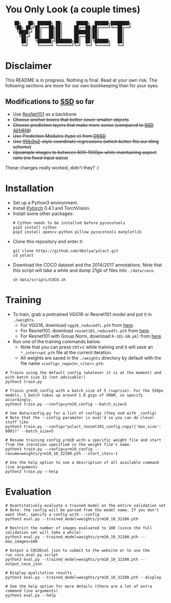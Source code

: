 # You Only Look (a couple times)
```
    ██╗   ██╗ ██████╗ ██╗      █████╗  ██████╗████████╗
    ╚██╗ ██╔╝██╔═══██╗██║     ██╔══██╗██╔════╝╚══██╔══╝
     ╚████╔╝ ██║   ██║██║     ███████║██║        ██║   
      ╚██╔╝  ██║   ██║██║     ██╔══██║██║        ██║   
       ██║   ╚██████╔╝███████╗██║  ██║╚██████╗   ██║   
       ╚═╝    ╚═════╝ ╚══════╝╚═╝  ╚═╝ ╚═════╝   ╚═╝ 
```

# Disclaimer

This README is in progress. Nothing is final. Read at your own risk. The following sections are more for our own bookkeeping than for your eyes.

## Modifications to [SSD](https://www.cs.unc.edu/~wliu/papers/ssd.pdf) so far
 - Use [ResNet101](https://arxiv.org/pdf/1512.03385.pdf) as a backbone
 - ~~Choose anchor boxes that better cover smaller objects~~
 - ~~Choose prediction layers that make more sense (compared to [SSD 321/513](https://arxiv.org/pdf/1701.06659.pdf))~~
 - ~~Use Prediction Modules (type c) from [DSSD](https://arxiv.org/pdf/1701.06659.pdf)~~
 - ~~Use [YOLOv2](https://arxiv.org/pdf/1612.08242.pdf)-style coordinate regressions (which better fits our tiling scheme)~~
 - ~~*Upsample* images to between 600-1000px while maintaining aspect ratio (no fixed input sizes)~~

These changes really worked, didn't they? :/

# Installation
 - Set up a Python3 environment.
 - Install [Pytorch](http://pytorch.org/) 0.4.1 and TorchVision.
 - Install some other packages:
   ```Shell
   # Cython needs to be installed before pycocotools
   pip3 install cython
   pip3 install opencv-python pillow pycocotools matplotlib 
   ```
 - Clone this repository and enter it:
   ```Shell
   git clone https://github.com/dbolya/yolact.git
   cd yolact
   ```
 - Download the COCO dataset and the 2014/2017 annotations. Note that this script will take a while and dump 21gb of files into `./data/coco`.
   ```Shell
   sh data/scripts/COCO.sh
   ```


# Training
 - To train, grab a pretrained VGG16 or Resnet101 model and put it in `./weights`.
   * For VGG16, download `vgg16_reducedfc.pth` from [here](https://github.com/amdegroot/ssd.pytorch).
   * For Resnet101, download `resnet101_reducedfc.pth` from [here](http://vision5.idav.ucdavis.edu:6337/resnet101_reducedfc.pth).
   * For Resnet101 with Group Norm, download `R-101-GN.pkl` from [here](https://s3-us-west-2.amazonaws.com/detectron/ImageNetPretrained/47592356/R-101-GN.pkl).
 - Run one of the training commands below.
   * Note that you can press ctrl+c while training and it will save an `*_interrupt.pth` file at the current iteration.
   * All weights are saved in the `./weights` directory by default with the file name `<config>_<epoch>_<iter>.pth`.
```Shell
# Trains using the default config (whatever it is at the moment) and with batch size 32 (not advisable!)
python3 train.py

# Trains yrm10_config with a batch_size of 5 (suprise). For the 550px models, 1 batch takes up around 1.8 gigs of VRAM, so specify accordingly.
python3 train.py --config=yrm10_config --batch_size=5

# See data/config.py for a list of configs (they end with _config)
# Note that the --config paramater is eval'd so you can do clever stuff like
python3 train.py --config="yolact_resnet101_config.copy({'max_size': 600})" --batch_size=5

# Resume training config yrm10 with a specific weight file and start from the iteration specified in the weight file's name.
python3 train.py --config=yrm10_config --resume=weights/yrm10_10_32100.pth --start_iter=-1

# Use the help option to see a description of all available command line arguments
python3 train.py --help
```


# Evaluation
```Shell
# Quantitatively evaluate a trained model on the entire validation set
# Note: the config will be parsed from the model name. If you don't want that, specify a config with --config
python3 eval.py --trained_model=weights/yrm10_10_32100.pth

# Restrict the number of images evaluated to 100 (since the full validation set will take a while)
python3 eval.py --trained_model=weights/yrm10_10_32100.pth --max_images=100

# Output a COCOEval json to submit to the website or to use the run_coco_eval.py script
python3 eval.py --trained_model=weights/yrm10_10_32100.pth --output_coco_json

# Display qualitative results
python3 eval.py --trained_model=weights/yrm10_10_32100.pth --display

# See the help option for more details (there are a lot of extra command line arguments)
python3 eval.py --help
```
